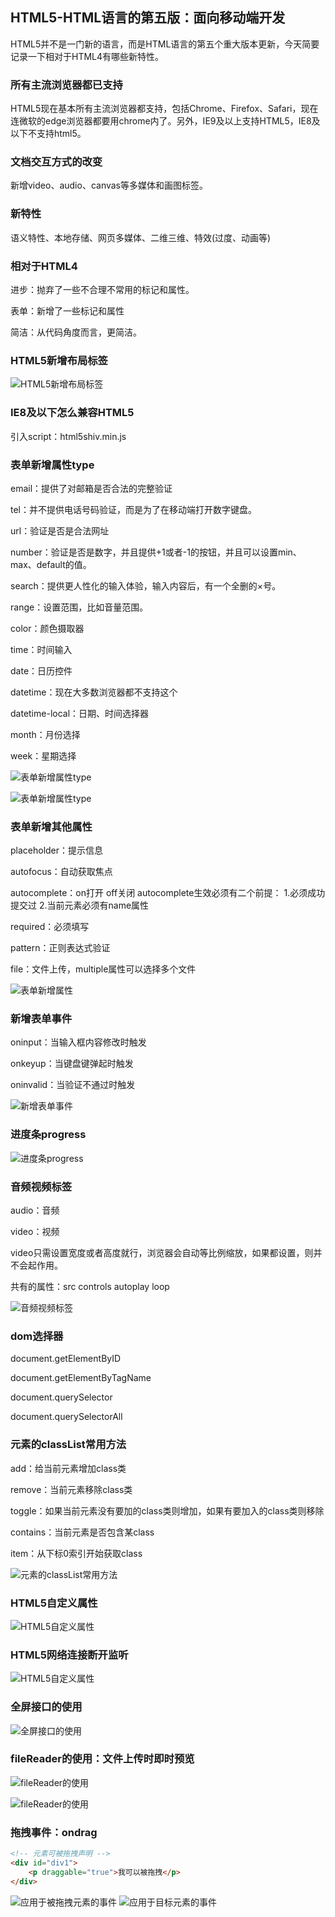 ## HTML5-HTML语言的第五版：面向移动端开发
HTML5并不是一门新的语言，而是HTML语言的第五个重大版本更新，今天简要记录一下相对于HTML4有哪些新特性。

### 所有主流浏览器都已支持
HTML5现在基本所有主流浏览器都支持，包括Chrome、Firefox、Safari，现在连微软的edge浏览器都要用chrome内了。另外，IE9及以上支持HTML5，IE8及以下不支持html5。

### 文档交互方式的改变
新增video、audio、canvas等多媒体和画图标签。

### 新特性
语义特性、本地存储、网页多媒体、二维三维、特效(过度、动画等)

### 相对于HTML4
进步：抛弃了一些不合理不常用的标记和属性。

表单：新增了一些标记和属性

简洁：从代码角度而言，更简洁。

### HTML5新增布局标签
![HTML5新增布局标签](imgs/01.jpg)

### IE8及以下怎么兼容HTML5
引入script：html5shiv.min.js

### 表单新增属性type
email：提供了对邮箱是否合法的完整验证

tel：并不提供电话号码验证，而是为了在移动端打开数字键盘。

url：验证是否是合法网址

number：验证是否是数字，并且提供+1或者-1的按钮，并且可以设置min、max、default的值。

search：提供更人性化的输入体验，输入内容后，有一个全删的×号。

range：设置范围，比如音量范围。

color：颜色摄取器

time：时间输入

date：日历控件

datetime：现在大多数浏览器都不支持这个

datetime-local：日期、时间选择器

month：月份选择

week：星期选择

![表单新增属性type](imgs/02.jpg)

![表单新增属性type](imgs/03.jpg)

### 表单新增其他属性
placeholder：提示信息

autofocus：自动获取焦点

autocomplete：on打开 off关闭
autocomplete生效必须有二个前提：
1.必须成功提交过
2.当前元素必须有name属性

required：必须填写

pattern：正则表达式验证

file：文件上传，multiple属性可以选择多个文件

![表单新增属性](imgs/04.jpg)

### 新增表单事件
oninput：当输入框内容修改时触发

onkeyup：当键盘键弹起时触发

oninvalid：当验证不通过时触发

![新增表单事件](imgs/05.jpg)

### 进度条progress

![进度条progress](imgs/06.jpg)

### 音频视频标签
audio：音频

video：视频

video只需设置宽度或者高度就行，浏览器会自动等比例缩放，如果都设置，则并不会起作用。

共有的属性：src controls autoplay loop

![音频视频标签](imgs/07.jpg)

### dom选择器
document.getElementByID

document.getElementByTagName

document.querySelector

document.querySelectorAll

### 元素的classList常用方法
add：给当前元素增加class类

remove：当前元素移除class类

toggle：如果当前元素没有要加的class类则增加，如果有要加入的class类则移除

contains：当前元素是否包含某class

item：从下标0索引开始获取class

![元素的classList常用方法](imgs/08.jpg)

### HTML5自定义属性

![HTML5自定义属性](imgs/09.jpg)

### HTML5网络连接断开监听

![HTML5自定义属性](imgs/10.jpg)

### 全屏接口的使用

![全屏接口的使用](imgs/11.jpg)

### fileReader的使用：文件上传时即时预览

![fileReader的使用](imgs/12.jpg)

![fileReader的使用](imgs/13.jpg)

### 拖拽事件：ondrag
```html
<!-- 元素可被拖拽声明 -->
<div id="div1">
    <p draggable="true">我可以被拖拽</p>
</div>
```
![应用于被拖拽元素的事件](imgs/14.jpg)
![应用于目标元素的事件](imgs/15.jpg)